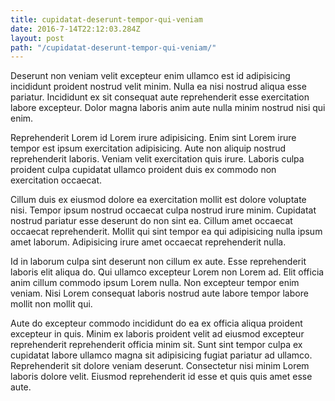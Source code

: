 ```yaml
---
title: cupidatat-deserunt-tempor-qui-veniam
date: 2016-7-14T22:12:03.284Z
layout: post
path: "/cupidatat-deserunt-tempor-qui-veniam/"
---
```


Deserunt non veniam velit excepteur enim ullamco est id adipisicing incididunt proident nostrud velit minim. Nulla ea nisi nostrud aliqua esse pariatur. Incididunt ex sit consequat aute reprehenderit esse exercitation labore excepteur. Dolor magna laboris anim aute nulla minim nostrud nisi qui enim.

Reprehenderit Lorem id Lorem irure adipisicing. Enim sint Lorem irure tempor est ipsum exercitation adipisicing. Aute non aliquip nostrud reprehenderit laboris. Veniam velit exercitation quis irure. Laboris culpa proident culpa cupidatat ullamco proident duis ex commodo non exercitation occaecat.

Cillum duis ex eiusmod dolore ea exercitation mollit est dolore voluptate nisi. Tempor ipsum nostrud occaecat culpa nostrud irure minim. Cupidatat nostrud pariatur esse deserunt do non sint ea. Cillum amet occaecat occaecat reprehenderit. Mollit qui sint tempor ea qui adipisicing nulla ipsum amet laborum. Adipisicing irure amet occaecat reprehenderit nulla.

Id in laborum culpa sint deserunt non cillum ex aute. Esse reprehenderit laboris elit aliqua do. Qui ullamco excepteur Lorem non Lorem ad. Elit officia anim cillum commodo ipsum Lorem nulla. Non excepteur tempor enim veniam. Nisi Lorem consequat laboris nostrud aute labore tempor labore mollit non mollit qui.

Aute do excepteur commodo incididunt do ea ex officia aliqua proident excepteur in quis. Minim ex laboris proident velit ad eiusmod excepteur reprehenderit reprehenderit officia minim sit. Sunt sint tempor culpa ex cupidatat labore ullamco magna sit adipisicing fugiat pariatur ad ullamco. Reprehenderit sit dolore veniam deserunt. Consectetur nisi minim Lorem laboris dolore velit. Eiusmod reprehenderit id esse et quis quis amet esse aute.